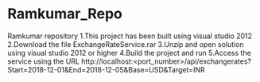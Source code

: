 # Ramkumar_Repo
Ramkumar repository
1.This project has been built using visual studio 2012
2.Download the file ExchangeRateService.rar
3.Unzip and open solution using visual studio 2012 or higher
4.Build the project and run
5.Access the service using the URL http://localhost:<port_number>/api/exchangerates?Start=2018-12-01&End=2018-12-05&Base=USD&Target=INR
